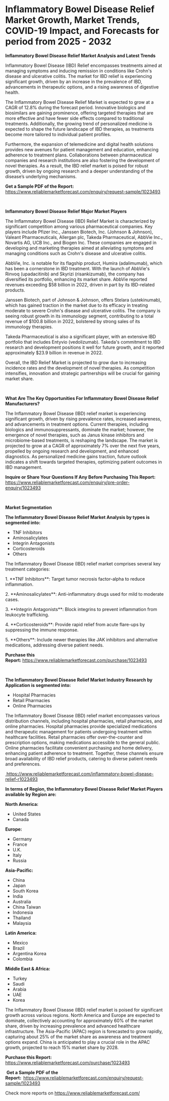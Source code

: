 <p><h1>Inflammatory Bowel Disease Relief Market Growth, Market Trends, COVID-19 Impact, and Forecasts for period from 2025 - 2032</h1></p><p><strong>Inflammatory Bowel Disease Relief Market Analysis and Latest Trends</strong></p>
<p><p>Inflammatory Bowel Disease (IBD) Relief encompasses treatments aimed at managing symptoms and inducing remission in conditions like Crohn's disease and ulcerative colitis. The market for IBD relief is experiencing significant growth, driven by an increase in the prevalence of IBD, advancements in therapeutic options, and a rising awareness of digestive health. </p><p>The Inflammatory Bowel Disease Relief Market is expected to grow at a CAGR of 12.8% during the forecast period. Innovative biologics and biosimilars are gaining prominence, offering targeted therapies that are more effective and have fewer side effects compared to traditional treatments. Additionally, the growing trend of personalized medicine is expected to shape the future landscape of IBD therapies, as treatments become more tailored to individual patient profiles. </p><p>Furthermore, the expansion of telemedicine and digital health solutions provides new avenues for patient management and education, enhancing adherence to treatment plans. Collaborations between pharmaceutical companies and research institutions are also fostering the development of novel therapies. As a result, the IBD relief market is poised for robust growth, driven by ongoing research and a deeper understanding of the disease’s underlying mechanisms.</p></p>
<p><strong>Get a Sample PDF of the Report:&nbsp;</strong> <a href="https://www.reliablemarketforecast.com/enquiry/request-sample/1023493?utm_campaign=3081&utm_medium=2&utm_source=Github&utm_content=ia&utm_term=07032025&utm_id=inflammatory-bowel-disease-relief">https://www.reliablemarketforecast.com/enquiry/request-sample/1023493</a></p>
<p>&nbsp;</p>
<p><strong>Inflammatory Bowel Disease Relief Major Market Players</strong></p>
<p><p>The Inflammatory Bowel Disease (IBD) Relief Market is characterized by significant competition among various pharmaceutical companies. Key players include Pfizer Inc., Janssen Biotech, Inc. (Johnson & Johnson), Valeant Pharmaceuticals, Allergan plc, Takeda Pharmaceutical, AbbVie Inc., Novartis AG, UCB Inc., and Biogen Inc. These companies are engaged in developing and marketing therapies aimed at alleviating symptoms and managing conditions such as Crohn's disease and ulcerative colitis.</p><p>AbbVie, Inc. is notable for its flagship product, Humira (adalimumab), which has been a cornerstone in IBD treatment. With the launch of AbbVie's Rinvoq (upadacitinib) and Skyrizi (risankizumab), the company has diversified its portfolio, enhancing its market share. AbbVie reported revenues exceeding $58 billion in 2022, driven in part by its IBD-related products.</p><p>Janssen Biotech, part of Johnson & Johnson, offers Stelara (ustekinumab), which has gained traction in the market due to its efficacy in treating moderate to severe Crohn's disease and ulcerative colitis. The company is seeing robust growth in its immunology segment, contributing to a total revenue of $100.8 billion in 2022, bolstered by strong sales of its immunology therapies.</p><p>Takeda Pharmaceutical is also a significant player, with an extensive IBD portfolio that includes Entyvio (vedolizumab). Takeda's commitment to IBD research and development positions it well for future growth, and it reported approximately $23.9 billion in revenue in 2022.</p><p>Overall, the IBD Relief Market is projected to grow due to increasing incidence rates and the development of novel therapies. As competition intensifies, innovation and strategic partnerships will be crucial for gaining market share.</p></p>
<p>&nbsp;</p>
<p><strong>What Are The Key Opportunities For Inflammatory Bowel Disease Relief Manufacturers?</strong></p>
<p><p>The Inflammatory Bowel Disease (IBD) relief market is experiencing significant growth, driven by rising prevalence rates, increased awareness, and advancements in treatment options. Current therapies, including biologics and immunosuppressants, dominate the market; however, the emergence of novel therapies, such as Janus kinase inhibitors and microbiome-based treatments, is reshaping the landscape. The market is projected to grow at a CAGR of approximately 7% over the next five years, propelled by ongoing research and development, and enhanced diagnostics. As personalized medicine gains traction, future outlook indicates a shift towards targeted therapies, optimizing patient outcomes in IBD management.</p></p>
<p><strong>Inquire or Share Your Questions If Any Before Purchasing This Report:</strong> <a href="https://www.reliablemarketforecast.com/enquiry/pre-order-enquiry/1023493?utm_campaign=3081&utm_medium=2&utm_source=Github&utm_content=ia&utm_term=07032025&utm_id=inflammatory-bowel-disease-relief">https://www.reliablemarketforecast.com/enquiry/pre-order-enquiry/1023493</a></p>
<p>&nbsp;</p>
<p><strong>Market Segmentation</strong></p>
<p><strong>The Inflammatory Bowel Disease Relief Market Analysis by types is segmented into:</strong></p>
<p><ul><li>TNF Inhibitors</li><li>Aminosalicylates</li><li>Integrin Antagonists</li><li>Corticosteroids</li><li>Others</li></ul></p>
<p><p>The Inflammatory Bowel Disease (IBD) relief market comprises several key treatment categories: </p><p>1. **TNF Inhibitors**: Target tumor necrosis factor-alpha to reduce inflammation. </p><p>2. **Aminosalicylates**: Anti-inflammatory drugs used for mild to moderate cases. </p><p>3. **Integrin Antagonists**: Block integrins to prevent inflammation from leukocyte trafficking. </p><p>4. **Corticosteroids**: Provide rapid relief from acute flare-ups by suppressing the immune response. </p><p>5. **Others**: Include newer therapies like JAK inhibitors and alternative medications, addressing diverse patient needs.</p></p>
<p><strong>Purchase this Report:&nbsp;</strong><a href="https://www.reliablemarketforecast.com/purchase/1023493?utm_campaign=3081&utm_medium=2&utm_source=Github&utm_content=ia&utm_term=07032025&utm_id=inflammatory-bowel-disease-relief">https://www.reliablemarketforecast.com/purchase/1023493</a></p>
<p>&nbsp;</p>
<p><strong>The Inflammatory Bowel Disease Relief Market Industry Research by Application is segmented into:</strong></p>
<p><ul><li>Hospital Pharmacies</li><li>Retail Pharmacies</li><li>Online Pharmacies</li></ul></p>
<p><p>The Inflammatory Bowel Disease (IBD) relief market encompasses various distribution channels, including hospital pharmacies, retail pharmacies, and online pharmacies. Hospital pharmacies provide specialized medications and therapeutic management for patients undergoing treatment within healthcare facilities. Retail pharmacies offer over-the-counter and prescription options, making medications accessible to the general public. Online pharmacies facilitate convenient purchasing and home delivery, enhancing patient adherence to treatment. Together, these channels ensure broad availability of IBD relief products, catering to diverse patient needs and preferences.</p></p>
<p><a href="https://www.reliablemarketforecast.com/inflammatory-bowel-disease-relief-r1023493?utm_campaign=3081&utm_medium=2&utm_source=Github&utm_content=ia&utm_term=07032025&utm_id=inflammatory-bowel-disease-relief">&nbsp;https://www.reliablemarketforecast.com/inflammatory-bowel-disease-relief-r1023493</a></p>
<p><strong>In terms of Region, the Inflammatory Bowel Disease Relief Market Players available by Region are:</strong></p>
<p>
    <p> <strong> North America: </strong>
        <ul>
            <li>United States</li>
            <li>Canada</li>
        </ul>
        </p> 
    <p> <strong> Europe: </strong>
        <ul>
            <li>Germany</li>
            <li>France</li>
            <li>U.K.</li>
            <li>Italy</li>
            <li>Russia</li>
        </ul>
        </p> 
    <p> <strong> Asia-Pacific: </strong>
        <ul>
            <li>China</li>
            <li>Japan</li>
            <li>South Korea</li>
            <li>India</li>
            <li>Australia</li>
            <li>China Taiwan</li>
            <li>Indonesia</li>
            <li>Thailand</li>
            <li>Malaysia</li>
        </ul>
        </p> 
    <p> <strong> Latin America: </strong>
        <ul>
            <li>Mexico</li>
            <li>Brazil</li>
            <li>Argentina Korea</li>
            <li>Colombia</li>
        </ul>
        </p> 
    <p> <strong> Middle East & Africa: </strong>
        <ul>
            <li>Turkey</li>
            <li>Saudi</li>
            <li>Arabia</li>
            <li>UAE</li>
            <li>Korea</li>
        </ul>
    </p>
    </p>
<p><p>The Inflammatory Bowel Disease (IBD) relief market is poised for significant growth across various regions. North America and Europe are expected to dominate, collectively accounting for approximately 60% of the market share, driven by increasing prevalence and advanced healthcare infrastructure. The Asia-Pacific (APAC) region is forecasted to grow rapidly, capturing about 25% of the market share as awareness and treatment options expand. China is anticipated to play a crucial role in the APAC growth, projected to reach 15% market share by 2028.</p></p>
<p><strong>Purchase this Report: </strong><a href="https://www.reliablemarketforecast.com/purchase/1023493?utm_campaign=3081&utm_medium=2&utm_source=Github&utm_content=ia&utm_term=07032025&utm_id=inflammatory-bowel-disease-relief">https://www.reliablemarketforecast.com/purchase/1023493</a></p>
<p>&nbsp;<strong>Get a Sample PDF of the Report:&nbsp;&nbsp;</strong><a href="https://www.reliablemarketforecast.com/enquiry/request-sample/1023493?utm_campaign=3081&utm_medium=2&utm_source=Github&utm_content=ia&utm_term=07032025&utm_id=inflammatory-bowel-disease-relief">https://www.reliablemarketforecast.com/enquiry/request-sample/1023493</a></p>
<p><strong></strong></p>
<p>Check more reports on <a href="https://www.reliablemarketforecast.com/?utm_campaign=3081&utm_medium=2&utm_source=Github&utm_content=ia&utm_term=07032025&utm_id=inflammatory-bowel-disease-relief">https://www.reliablemarketforecast.com/</a></p>
